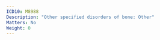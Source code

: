 ```yaml
---
ICD10: M8988
Description: "Other specified disorders of bone: Other"
Matters: No
Weight: 0
---
```


